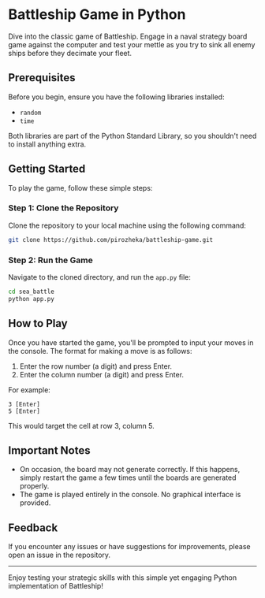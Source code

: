 
# Battleship Game in Python

Dive into the classic game of Battleship. Engage in a naval strategy board game against the computer and test your mettle as you try to sink all enemy ships before they decimate your fleet.

## Prerequisites

Before you begin, ensure you have the following libraries installed:
- `random`
- `time`

Both libraries are part of the Python Standard Library, so you shouldn't need to install anything extra.

## Getting Started

To play the game, follow these simple steps:

### Step 1: Clone the Repository

Clone the repository to your local machine using the following command:

```bash
git clone https://github.com/pirozheka/battleship-game.git
```

### Step 2: Run the Game

Navigate to the cloned directory, and run the `app.py` file:

```bash
cd sea_battle
python app.py
```

## How to Play

Once you have started the game, you'll be prompted to input your moves in the console. The format for making a move is as follows:

1. Enter the row number (a digit) and press Enter.
2. Enter the column number (a digit) and press Enter.

For example:

```plaintext
3 [Enter]
5 [Enter]
```

This would target the cell at row 3, column 5.

## Important Notes

- On occasion, the board may not generate correctly. If this happens, simply restart the game a few times until the boards are generated properly.
- The game is played entirely in the console. No graphical interface is provided.

## Feedback

If you encounter any issues or have suggestions for improvements, please open an issue in the repository.

---

Enjoy testing your strategic skills with this simple yet engaging Python implementation of Battleship!
